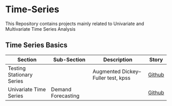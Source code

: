 # Time-Series

This Repository contains projects mainly related to Univariate and Multivariate Time Series Analysis


## Time Series Basics
| Section | Sub-Section | Description | Story |
| --- | --- | --- | --- |
| Testing Stationary Series |  | Augmented Dickey–Fuller test, kpss | [Github](https://github.com/Bonny1812/Time-Series/blob/master/sample/Testing%20Stationary%20time%20series%20.ipynb) |
| Univariate Time Series | Demand Forecasting |  | [Github](https://github.com/Bonny1812/Time-Series/blob/master/sample/Demand_Forecasting_Uni_variate_time_Series_Forecasting.ipynb) |


